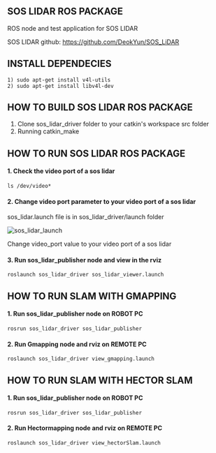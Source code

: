 ## SOS LIDAR ROS PACKAGE
ROS node and test application for SOS LIDAR

SOS LIDAR github:  https://github.com/DeokYun/SOS_LiDAR

## INSTALL DEPENDECIES
    1) sudo apt-get install v4l-utils
    2) sudo apt-get install libv4l-dev

## HOW TO BUILD SOS LIDAR ROS PACKAGE

1) Clone sos_lidar_driver folder to your catkin's workspace src folder
2) Running catkin_make 
    

## HOW TO RUN SOS LIDAR ROS PACKAGE
#### 1. Check the video port of a sos lidar
    ls /dev/video*
    
#### 2. Change video port parameter to your video port of a sos lidar
  sos_lidar.launch file is in sos_lidar_driver/launch folder

  ![sos_lidar_launch](/home/yun/github/SOS_LIDAR/soslidar.png)

  Change video_port value to your video port of a sos lidar
    
    
#### 3. Run sos_lidar_publisher node and view in the rviz
    roslaunch sos_lidar_driver sos_lidar_viewer.launch
    
## HOW TO RUN SLAM WITH GMAPPING
#### 1. Run sos_lidar_publisher node on ROBOT PC
    rosrun sos_lidar_driver sos_lidar_publisher 
    
#### 2. Run Gmapping node and rviz on REMOTE PC
    roslaunch sos_lidar_driver view_gmapping.launch
    
## HOW TO RUN SLAM WITH HECTOR SLAM
#### 1. Run sos_lidar_publisher node on ROBOT PC
    rosrun sos_lidar_driver sos_lidar_publisher 
    
#### 2. Run Hectormapping node and rviz on REMOTE PC
    roslaunch sos_lidar_driver view_hectorSlam.launch

